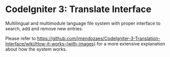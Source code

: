 # CodeIgniter 3: Translate Interface
Multilingual and multimodule language file system with proper interface to search, add and remove new entries.

Please refer to https://github.com/jmendozaes/CodeIgniter-3-Translation-Interface/wiki/How-it-works-(with-images) for a more extensive explanation about how the system works.
